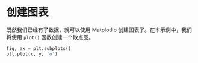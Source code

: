 # 创建图表

既然我们已经有了数据，就可以使用 Matplotlib 创建图表了。在本示例中，我们将使用 `plot()` 函数创建一个散点图。

```python
fig, ax = plt.subplots()
plt.plot(x, y, 'o')
```

